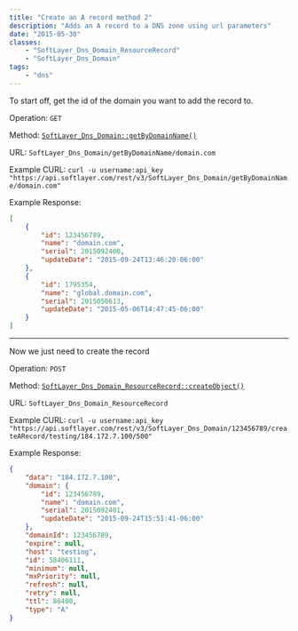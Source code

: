 ```yaml
---
title: "Create an A record method 2"
description: "Adds an A record to a DNS zone using url parameters"
date: "2015-05-30"
classes: 
    - "SoftLayer_Dns_Domain_ResourceRecord"
    - "SoftLayer_Dns_Domain"
tags:
    - "dns"
---
```


To start off, get the id of the domain you want to add the record to.

Operation: `GET`

Method: [`SoftLayer_Dns_Domain::getByDomainName()`](http://sldn.softlayer.com/reference/services/SoftLayer_Dns_Domain/getByDomainName)

URL: `SoftLayer_Dns_Domain/getByDomainName/domain.com`

Example CURL: `curl -u username:api_key "https://api.softlayer.com/rest/v3/SoftLayer_Dns_Domain/getByDomainName/domain.com"`

Example Response:
```json
[
    {
        "id": 123456789,
        "name": "domain.com",
        "serial": 2015092400,
        "updateDate": "2015-09-24T13:46:20-06:00"
    },
    {
        "id": 1795354,
        "name": "global.domain.com",
        "serial": 2015050613,
        "updateDate": "2015-05-06T14:47:45-06:00"
    }
]
```


------
Now we just need to create the record

Operation: `POST`

Method: [`SoftLayer_Dns_Domain_ResourceRecord::createObject()`](http://sldn.softlayer.com/reference/services/SoftLayer_Dns_Domain_ResourceRecord/createObject)

URL: `SoftLayer_Dns_Domain_ResourceRecord`

Example CURL: `curl -u username:api_key "https://api.softlayer.com/rest/v3/SoftLayer_Dns_Domain/123456789/createARecord/testing/184.172.7.100/500"`

Example Response:
```json
{
    "data": "184.172.7.100",
    "domain": {
        "id": 123456789,
        "name": "domain.com",
        "serial": 2015092401,
        "updateDate": "2015-09-24T15:51:41-06:00"
    },
    "domainId": 123456789,
    "expire": null,
    "host": "testing",
    "id": 58406111,
    "minimum": null,
    "mxPriority": null,
    "refresh": null,
    "retry": null,
    "ttl": 86400,
    "type": "A"
}
```

